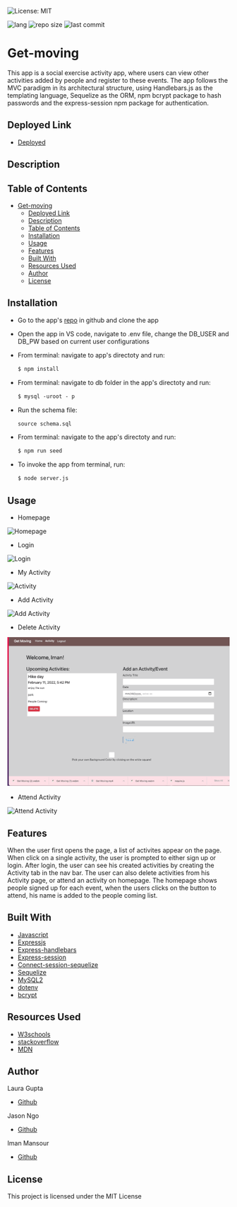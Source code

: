 ![License: MIT](https://img.shields.io/badge/License-MIT-yellow.svg)

![lang](https://img.shields.io/github/languages/top/imanmansour86/get-moving)
![repo size](https://img.shields.io/github/repo-size/imanmansour86/get-moving)
![last commit](https://img.shields.io/github/last-commit/imanmansour86/get-moving)

# Get-moving

This app is a social exercise activity app, where users can view other activities added by people and register to these events. The app follows the MVC paradigm in its architectural structure, using Handlebars.js as the templating language, Sequelize as the ORM, npm bcrypt package to hash passwords and the express-session npm package for authentication.

## Deployed Link

- [Deployed](https://pacific-wildwood-76799.herokuapp.com/)

## Description

## Table of Contents

- [Get-moving](#get-moving)
  - [Deployed Link](#deployed-link)
  - [Description](#description)
  - [Table of Contents](#table-of-contents)
  - [Installation](#installation)
  - [Usage](#usage)
  - [Features](#features)
  - [Built With](#built-with)
  - [Resources Used](#resources-used)
  - [Author](#author)
  - [License](#license)

## Installation

- Go to the app's [repo](https://github.com/imanmansour86/get-moving) in github and clone the app
- Open the app in VS code, navigate to .env file, change the DB_USER and DB_PW based on current user configurations
- From terminal: navigate to app's directoty and run:

  ```md
  $ npm install
  ```

- From terminal: navigate to db folder in the app's directoty and run:

  ```md
  $ mysql -uroot - p
  ```

- Run the schema file:

  ```md
  source schema.sql
  ```

- From terminal: navigate to the app's directoty and run:

  ```md
  $ npm run seed
  ```

- To invoke the app from terminal, run:

  ```md
  $ node server.js
  ```

## Usage

- Homepage

![Homepage](/public/images/homepage.gif)

- Login

![Login](/public/images/login.gif)

- My Activity

![Activity](/public/images/single%20activity.gif)

- Add Activity

![Add Activity](/public/images/add.gif)

- Delete Activity

![Delete Activity](/public/images/delete.gif)

- Attend Activity

![Attend Activity](/public/images/attend.gif)

## Features

When the user first opens the page, a list of activites appear on the page. When click on a single activity, the user is prompted to either sign up or login. After login, the user can see his created activities by creating the Activity tab in the nav bar. The user can also delete activities from his Activity page, or attend an activity on homepage. The homepage shows people signed up for each event, when the users clicks on the button to attend, his name is added to the people coming list.

## Built With

- [Javascript](https://developer.mozilla.org/en-US/docs/Web/JavaScript)
- [Expressjs](https://expressjs.com/)
- [Express-handlebars](https://www.npmjs.com/package/express-handlebars)
- [Express-session](https://www.npmjs.com/package/express-session)
- [Connect-session-sequelize](https://www.npmjs.com/package/connect-session-sequelize)
- [Sequelize](https://sequelize.org/)
- [MySQL2](https://www.npmjs.com/package/mysql2)
- [dotenv](https://www.npmjs.com/package/dotenv)
- [bcrypt](https://www.npmjs.com/package/bcrypt)

## Resources Used

- [W3schools](https://www.w3schools.com)
- [stackoverflow](https://stackoverflow.com)
- [MDN](https://developer.mozilla.org/en-US/docs/Web/CSS)

## Author

Laura Gupta

- [Github](https://github.com/lauragupta)

Jason Ngo

- [Github](https://github.com/jsncorn)

Iman Mansour

- [Github](https://github.com/imanmansour86)

## License

This project is licensed under the MIT License
